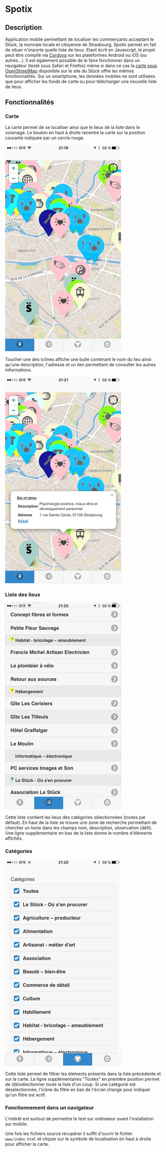 # Spotix

## Description

Application mobile permettant de localiser les commerçants acceptant le Stück, la monnaie locale et citoyenne de Strasbourg, Spotix permet en fait de situer n'importe quelle liste de lieux.
Etant écrit en Javascript, le projet peut être compilé via [Cordova](https://cordova.apache.org) sur les plateformes Android ou iOS (ou autres...).
Il est également possible de le faire fonctionner dans un navigateur (testé sous Safari et Firefox) même si dans ce cas la [carte sous OpenStreetMap](https://umap.openstreetmap.fr/fr/map/professionnels-du-stuck_53852) disponible sur le site du Stück offre les mêmes fonctionnalités.
Sur un smartphone, les données mobiles ne sont utilisées que pour afficher les fonds de carte ou pour télécharger une nouvelle liste de lieux.

## Fonctionnalités

### Carte
La carte permet de se localiser ainsi que le lieux de la liste dans le voisinage. Le bouton en haut à droite recentre la carte sur la position courante indiquée par un cercle rouge.

![Carte](doc/screenshots/carte.jpg)

Toucher une des icônes affiche une bulle contenant le nom du lieu ainsi qu'une description, l'adresse et un lien permettant de consulter les autres informations.

![Carte avec bulle](doc/screenshots/carteBulle.jpg)

### Liste des lieux
![Liste des lieux](doc/screenshots/liste.jpg)

Cette liste contient les lieux des catégories sélectionnées (toutes par défaut).
En haut de la liste se trouve une zone de recherche permettant de chercher un texte dans les champs nom, description, observation (défi).
Une ligne supplémentaire en bas de la liste donne le nombre d'éléments affichés.

### Catégories
![Catégories](doc/screenshots/categories.jpg)

Cette liste permet de filtrer les éléments présents dans la liste précédente et sur la carte.
La ligne supplémentaires "Toutes" en première position permet de (dé)sélectionner toute la liste d'un coup.
Si une catégorie est déselectionnée, l'icône du filtre en bas de l'écran change pour indiquer qu'un filtre est actif.

### Fonctionnement dans un navigateur

L'intérêt est surtout de permettre le test sur ordinateur avant l'installation sur mobile.

Une fois les fichiers source récupérer il suffit d'ouvrir le fichier ``www/index.html`` et cliquer sur le symbole de localisation en haut à droite pour afficher la carte.
